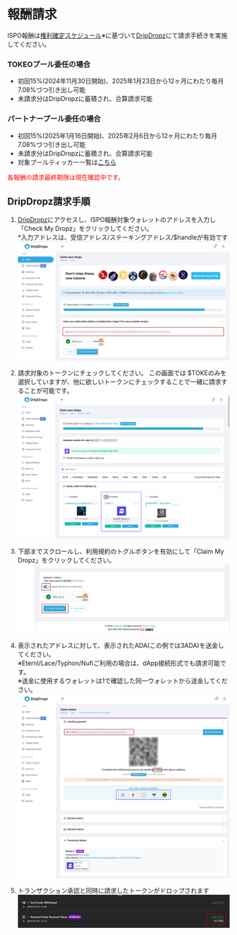 # **報酬請求**

ISPO報酬は[権利確定スケジュール](../tokenomics/vesting.md#ispo)※に基づいて[DripDropz](https://dripdropz.io/)にて請求手続きを実施してください。  

### TOKEOプール委任の場合
* 初回15%(2024年11月30日開始)、2025年1月23日から12ヶ月にわたり毎月7.08%づつ引き出し可能
* 未請求分はDripDropzに蓄積され、合算請求可能

### パートナープール委任の場合
* 初回15%(2025年1月16日開始)、2025年2月6日から12ヶ月にわたり毎月7.08%づつ引き出し可能
* 未請求分はDripDropzに蓄積され、合算請求可能
* 対象プールティッカー一覧は[こちら](./partner-spos.md)

<font color=red>各報酬の請求最終期限は現在確認中です。</font>


## DripDropz請求手順

1. [DripDropz](https://dripdropz.io/)にアクセスし、ISPO報酬対象ウォレットのアドレスを入力し「Check My Dropz」をクリックしてください。  
*入力アドレスは、受信アドレス/ステーキングアドレス/$handleが有効です
![](../images/ispo-claim1.png)

2. 請求対象のトークンにチェックしてください。  この画面では $TOKEのみを選択していますが、他に欲しいトークンにチェックすることで一緒に請求することが可能です。
![](../images/ispo-claim2.png)

3. 下部までスクロールし、利用規約のトグルボタンを有効にして「Claim My Dropz」をクリックしてください。
![](../images/ispo-claim3.png)

4. 表示されたアドレスに対して、表示されたADA(この例では3ADA)を送金してください。  
※Eternl/Lace/Typhon/Nufiご利用の場合は、dApp接続形式でも請求可能です。  
※送金に使用するウォレットは1で確認した同一ウォレットから送金してください。
![](../images/ispo-claim4.png) 

5. トランザクション承認と同時に請求したトークンがドロップされます
![](../images/ispo-claim5.png)